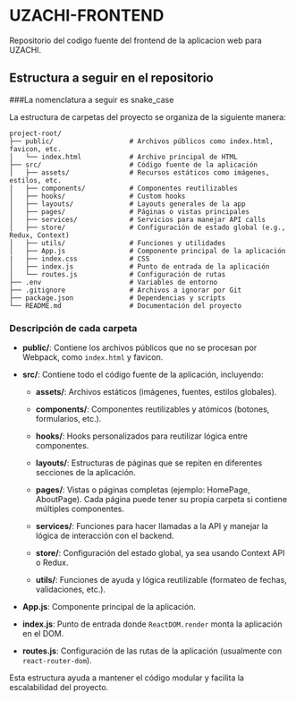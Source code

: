 # UZACHI-FRONTEND
Repositorio del codigo fuente del frontend de la aplicacion web para UZACHI.

## Estructura a seguir en el repositorio

###La nomenclatura a seguir es snake_case

La estructura de carpetas del proyecto se organiza de la siguiente manera:

```
project-root/
├── public/                   # Archivos públicos como index.html, favicon, etc.
│   └── index.html            # Archivo principal de HTML
├── src/                      # Código fuente de la aplicación
│   ├── assets/               # Recursos estáticos como imágenes, estilos, etc.
│   ├── components/           # Componentes reutilizables
│   ├── hooks/                # Custom hooks
│   ├── layouts/              # Layouts generales de la app
│   ├── pages/                # Páginas o vistas principales
│   ├── services/             # Servicios para manejar API calls
│   ├── store/                # Configuración de estado global (e.g., Redux, Context)
│   ├── utils/                # Funciones y utilidades
│   ├── App.js                # Componente principal de la aplicación
|   ├── index.css             # CSS 
│   ├── index.js              # Punto de entrada de la aplicación
│   └── routes.js             # Configuración de rutas
├── .env                      # Variables de entorno
├── .gitignore                # Archivos a ignorar por Git
├── package.json              # Dependencias y scripts
└── README.md                 # Documentación del proyecto
```

### Descripción de cada carpeta

- **public/**: Contiene los archivos públicos que no se procesan por Webpack, como `index.html` y favicon.
  
- **src/**: Contiene todo el código fuente de la aplicación, incluyendo:

  - **assets/**: Archivos estáticos (imágenes, fuentes, estilos globales).
  
  - **components/**: Componentes reutilizables y atómicos (botones, formularios, etc.).

  - **hooks/**: Hooks personalizados para reutilizar lógica entre componentes.

  - **layouts/**: Estructuras de páginas que se repiten en diferentes secciones de la aplicación.

  - **pages/**: Vistas o páginas completas (ejemplo: HomePage, AboutPage). Cada página puede tener su propia carpeta si contiene múltiples componentes.

  - **services/**: Funciones para hacer llamadas a la API y manejar la lógica de interacción con el backend.

  - **store/**: Configuración del estado global, ya sea usando Context API o Redux.

  - **utils/**: Funciones de ayuda y lógica reutilizable (formateo de fechas, validaciones, etc.).

- **App.js**: Componente principal de la aplicación.

- **index.js**: Punto de entrada donde `ReactDOM.render` monta la aplicación en el DOM.

- **routes.js**: Configuración de las rutas de la aplicación (usualmente con `react-router-dom`).

Esta estructura ayuda a mantener el código modular y facilita la escalabilidad del proyecto.

